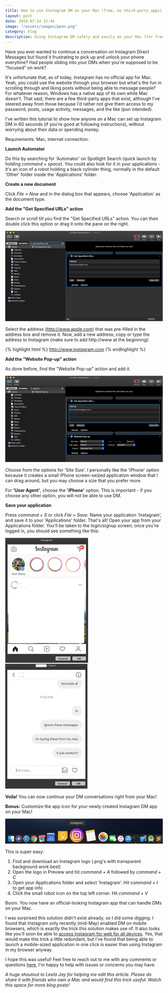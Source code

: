 ```yaml
---
title: How to use Instagram DM on your Mac (free, no third-party apps)
layout: post
date: 2019-07-24 22:44
image: "/assets/images/penn.png"
category: blog
description: Using Instagram DM safely and easily on your Mac (for free!!)
---
```


Have you ever wanted to continue a conversation on Instagram Direct Messages but found it frustrating to pick up and unlock your phone everytime? Had people sliding into your DMs when you're supposed to be "focused" on work? 

It's unfortunate that, as of today, Instagram has no official app for Mac. Yeah, you could use the website through your browser but what's the fun in scrolling through and liking posts without being able to message people? For whatever reason, Windows has a native app of its own while Mac doesn't. That said, there are a few third-party apps that exist, although I've steered away from those because I'd rather not give them access to my password, posts, usage activity, messages, and the like (pun intended). 

I've written this tutorial to show how anyone on a Mac can set up Instagram DM in 60 seconds (if you're good at following instructions), without worrying about their data or spending money.  

<div class="breaker"></div>

Requirements: Mac, internet connection.

**Launch Automator**

Do this by searching for 'Automator' on Spotlight Search (quick launch by holding *command + space*). You could also look for it in your applications - it's an icon of a robot holding a black cylinder thing, normally in the default 'Other' folder inside the 'Applications' folder. 

**Create a new document**

Click *File > New* and in the dialog box that appears, choose 'Application' as the document type. 

**Add the "Get Specified URLs" action**

Search or scroll till you find the "Get Specified URLs" action. You can then double click this option or drag it onto the pane on the right.

![Screenshot](/assets/images/getspecifiedurls.png)

Select the address (http://www.apple.com) that was pre-filled in the address box and remove it. Now, add a new address; copy or type the address to Instagram (make sure to add http://www at the beginning): 

{% highlight html %}
http://www.instagram.com
{% endhighlight %}

**Add the "Website Pop-up" action**

As done before, find the "Website Pop-up" action and add it.

![Screenshot](/assets/images/websitepopup.png)

Choose from the options for 'Site Size'. I personally like the 'iPhone' option because it creates a small iPhone screen-seized application window that I can drag around, but you may choose a size that you prefer more. 

For **'User Agent'**, choose the **'iPhone'** option. This is important - if you choose any other option, you will not be able to use DM. 

**Save your application**

Press *command + S* or click *File > Save*. Name your application 'Instagram', and save it to your 'Applications' folder. That's all! Open your app from your Applications folder. You'll be taken to the login/signup screen; once you're logged in, you should see something like this: 

![Screenshot](/assets/images/instahomepage.png)
![Screenshot](/assets/images/instadm.png)

**Voila!** You can now continue your DM conversations right from your Mac!


<div class="breaker"></div>

**Bonus:** Customize the app icon for your newly created Instagram DM app on your Mac! 

![Screenshot](/assets/images/dock.png)

This is super easy: 
1. Find and download an Instagram logo (.png's with transparent background work best)
2. Open the logo in Preview and hit *command + A*  followed by *command + C*
3. Open your Applications folder and select 'Instagram'. Hit *command + I* to get app info
4. Click the small robot icon on the top left corner. Hit *command + V*

Boom. You now have an official-looking Instagram app that can handle DMs on your Mac.

<div class="breaker"></div>


I was  surprised this solution didn't exist already, so I did some digging. I found that Instagram only recently (mid-May) enabled DM on mobile browsers, which is exactly the trick this solution makes use of. It also looks like you'll soon be able to [access Instagram for web for all devices](https://techcrunch.com/2019/02/12/instagram-direct-desktop/). Yes, that would make this trick a little redundant, but I've found that being able to launch a mobile-sized application in one click is easier than using Instagram in my browser anyway. 

I hope this was useful! Feel free to reach out to me with any comments or questions [here](mailto:abichandani.kunal@gmail.com), I'm happy to help with issues or concerns you may have.

*A huge shoutout to Leela Jay for helping me edit this article. Please do share it with friends who own a Mac and would find this trick useful. Watch this space for more blog posts!*